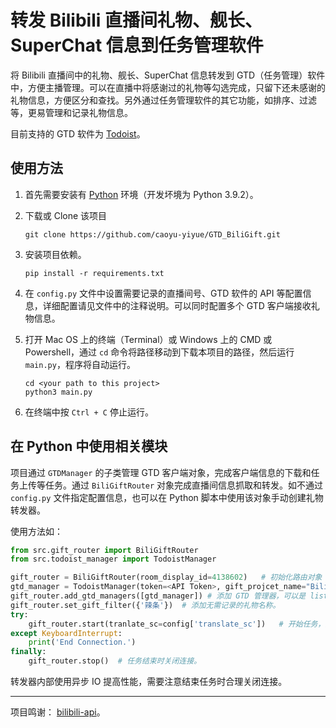 # 转发 Bilibili 直播间礼物、舰长、SuperChat 信息到任务管理软件

将 Bilibili 直播间中的礼物、舰长、SuperChat 信息转发到 GTD（任务管理）软件中，方便主播管理。可以在直播中将感谢过的礼物等勾选完成，只留下还未感谢的礼物信息，方便区分和查找。另外通过任务管理软件的其它功能，如排序、过滤等，更易管理和记录礼物信息。

目前支持的 GTD 软件为 [Todoist](https://todoist.com/)。

## 使用方法

1. 首先需要安装有 [Python](https://www.python.org/downloads/) 环境（开发坏境为 Python 3.9.2）。
2. 下载或 Clone 该项目

    ```shell
    git clone https://github.com/caoyu-yiyue/GTD_BiliGift.git
    ```

3. 安装项目依赖。

    ```shell
    pip install -r requirements.txt 
    ```

4. 在 `config.py` 文件中设置需要记录的直播间号、GTD 软件的 API 等配置信息，详细配置请见文件中的注释说明。可以同时配置多个 GTD 客户端接收礼物信息。
5. 打开 Mac OS 上的终端（Terminal）或 Windows 上的 CMD 或 Powershell，通过 `cd` 命令将路径移动到下载本项目的路径，然后运行 `main.py`，程序将自动运行。

    ```shell
    cd <your path to this project>
    python3 main.py
    ```

6. 在终端中按 `Ctrl + C` 停止运行。

## 在 Python 中使用相关模块

项目通过 `GTDManager` 的子类管理 GTD 客户端对象，完成客户端信息的下载和任务上传等任务。通过 `BiliGiftRouter` 对象完成直播间信息抓取和转发。如不通过 `config.py` 文件指定配置信息，也可以在 Python 脚本中使用该对象手动创建礼物转发器。

使用方法如：

```python
from src.gift_router import BiliGiftRouter
from src.todoist_manager import TodoistManager

gift_router = BiliGiftRouter(room_display_id=4138602)   # 初始化路由对象
gtd_manager = TodoistManager(token=<API Token>, gift_projcet_name="Bilibili Gift")  # 初始化 GTD 管理器
gift_router.add_gtd_managers([gtd_manager]) # 添加 GTD 管理器，可以是 list 或单个对象。
gift_router.set_gift_filter({'辣条'})  # 添加无需记录的礼物名称。
try:
    gift_router.start(tranlate_sc=config['translate_sc'])   # 开始任务，并指定是否需要记录 SC 的日语翻译。
except KeyboardInterrupt:
    print('End Connection.')
finally:
    gift_router.stop()  # 任务结束时关闭连接。
```

转发器内部使用异步 IO 提高性能，需要注意结束任务时合理关闭连接。

---

项目鸣谢： [bilibili-api](https://github.com/Passkou/bilibili-api)。

